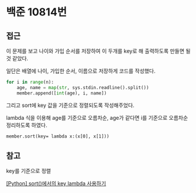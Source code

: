 # 백준 10814번

## 접근

이 문제를 보고 나이와 가입 순서를 저장하여 이 두개를 key로 해 출력하도록 만들면 될 것 같았다.

일단은 배열에 나이, 가입한 순서, 이름으로 저장하게 코드를 작성했다.

```python
for i in range(n):
    age, name = map(str, sys.stdin.readline().split())
    member.append([int(age), i, name])
```

그리고 sort에 key 값을 기준으로 정렬되도록 작성해주었다.

lambda 식을 이용해 age를 기준으로 오름차순, age가 같다면 i를 기준으로 오름차순 정리하도록 하였다.

`member.sort(key= lambda x:(x[0], x[1]))`

## 참고

key를 기준으로 정렬

[[Python] sort()에서의 key lambda 사용하기](https://kingofbackend.tistory.com/98)
